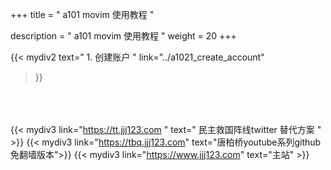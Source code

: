 +++
title = " a101 movim 使用教程 "

description = " a101 movim 使用教程 "
weight = 20
+++


{{< mydiv2
text=" 1. 创建账户 "
link="../a1021_create_account"
>}}



<br><br><br>
{{< mydiv3 link="https://tt.jjj123.com " text=" 民主救国阵线twitter 替代方案 " >}}
{{< mydiv3 link="https://tbq.jjj123.com" text="唐柏桥youtube系列github免翻墙版本">}}
{{< mydiv3 link="https://www.jjj123.com" text="主站" >}}

